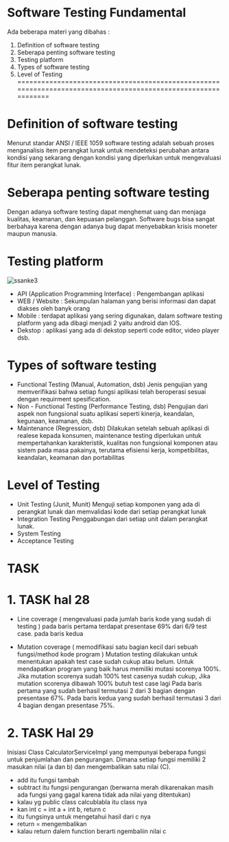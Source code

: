 # Software Testing Fundamental
Ada beberapa materi yang dibahas :
1. Definition of software testing
2. Seberapa penting software testing 
3. Testing platform
4. Types of software testing
5. Level of Testing
==============================================================================================================
# Definition of software testing
Menurut standar ANSI / IEEE 1059 software testing adalah sebuah proses menganalisis item perangkat lunak untuk mendeteksi perubahan antara kondisi yang sekarang dengan kondisi yang diperlukan untuk mengevaluasi fitur item perangkat lunak.

# Seberapa penting software testing
Dengan adanya software testing dapat menghemat uang dan menjaga kualitas, keamanan, dan kepuasan pelanggan.
Software bugs bisa sangat berbahaya karena dengan adanya bug dapat menyebabkan krisis moneter maupun manusia.

# Testing platform
![ssanke3](./Screenshoots/ssan3.png)

 - API (Application Programming Interface) : Pengembangan aplikasi
 - WEB / Website : Sekumpulan halaman yang berisi informasi dan dapat diakses oleh banyk orang
 - Mobile : terdapat aplikasi yang sering digunakan, dalam software testing platform yang ada dibagi menjadi 2 yaitu android dan IOS.
 - Dekstop : aplikasi yang ada di dekstop seperti code editor, video player dsb.

# Types of software testing
 - Functional Testing (Manual, Automation, dsb)
 Jenis pengujian yang memverifikasi bahwa setiap fungsi aplikasi telah beroperasi sesuai dengan requirment spesification.  
 - Non - Functional Testing (Performance Testing, dsb)
 Pengujian dari aspek non fungsional suatu aplikasi seperti kinerja, keandalan, kegunaan, keamanan, dsb.
 - Maintenance (Regression, dsb)
 Dilakukan setelah sebuah aplikasi di realese kepada konsumen, maintenance testing diperlukan untuk mempertahankan karakteristik, kualitas non fungsional komponen atau sistem pada masa pakainya, terutama efisiensi kerja, kompetibilitas, keandalan, keamanan dan portabilitas

# Level of Testing
 - Unit Testing (Junit, Munit)
 Menguji setiap komponen yang ada di perangkat lunak dan memvalidasi kode dari setiap perangkat lunak
- Integration Testing
Penggabungan dari setiap unit dalam perangkat lunak.
- System Testing
- Acceptance Testing

# TASK
# 1. TASK hal 28
- Line coverage ( mengevaluasi pada jumlah baris kode yang sudah di testing )
pada baris pertama terdapat presentase 69% dari 6/9 test case. 
pada baris kedua 

- Mutation coverage ( memodifikasi satu bagian kecil dari sebuah fungsi/method kode program ) 
Mutation testing dilakukan untuk menentukan apakah test case sudah cukup atau belum. Untuk mendapatkan program yang baik harus memiliki mutasi scorenya 100%. Jika mutation scorenya sudah 100% test casenya sudah cukup, Jika mutation scorenya dibawah 100% butuh test case lagi
Pada baris pertama yang sudah berhasil termutasi 2 dari 3 bagian dengan presentase 67%.
Pada baris kedua yang sudah berhasil termutasi 3 dari 4 bagian dengan presentase 75%.

# 2. TASK Hal 29
Inisiasi Class CalculatorServiceImpl yang mempunyai beberapa fungsi untuk penjumlahan dan pengurangan. Dimana setiap fungsi memiliki 2 masukan nilai (a dan b) dan mengembalikan satu nilai (C).

 - add itu fungsi tambah 
 - subtract itu fungsi pengurangan (berwarna merah dikarenakan masih ada fungsi yang gagal karena tidak ada nilai yang ditentukan) 
 - kalau yg public class calcublabla itu class nya
 - kan int c = int a + int b, return c
 - itu fungsinya untuk mengetahui hasil dari c nya
 - return = mengembalikan
 - kalau return dalem function berarti ngembaliin nilai c